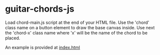 # guitar-chords-js

Load chord-main.js script at the end of your HTML file.
Use the 'chord' class name on a button element to draw the base canvas inside.
Use next the 'chord-x' class name where 'x' will be the name of the chord to be placed.

An example is provided at [index.html](https://github.com/hiimdrakster/guitar-chords-js/blob/main/index.html)
